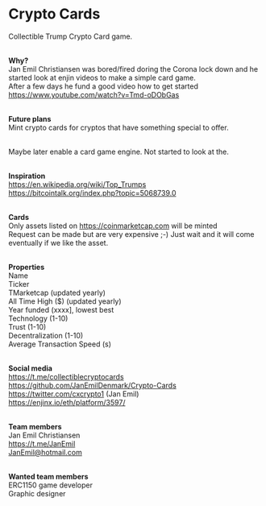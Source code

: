 # Crypto Cards

Collectible Trump Crypto Card game.<br/><br/>

**Why?**<br/>
Jan Emil Christiansen was bored/fired doring the Corona lock down and he started look at enjin videos to make a simple card game.<br/> 
After a few days he fund a good video how to get started https://www.youtube.com/watch?v=Tmd-oDObGas<br/><br/>

**Future plans**<br/>
Mint crypto cards for cryptos that have something special to offer.<br/><br/>

Maybe later enable a card game engine. Not started to look at the.<br/><br/> 

**Inspiration**<br/>
https://en.wikipedia.org/wiki/Top_Trumps<br/>
https://bitcointalk.org/index.php?topic=5068739.0<br/><br/>

**Cards**<br/>
Only assets listed on https://coinmarketcap.com will be minted<br/>
Request can be made but are very expensive ;-) Just wait and it will come eventually if we like the asset.<br/><br/>

**Properties**<br/>
Name<br/>
Ticker<br/>
TMarketcap (updated yearly)<br/>
All Time High ($) (updated yearly)<br/>
Year funded (xxxx], lowest best<br/>
Technology (1-10)<br/>
Trust  (1-10)<br/>
Decentralization  (1-10)<br/>
Average Transaction Speed (s)<br/><br/>

**Social media**<br/>
https://t.me/collectiblecryptocards<br/>
https://github.com/JanEmilDenmark/Crypto-Cards<br/>
https://twitter.com/cxcrypto1 (Jan Emil)<br/>
https://enjinx.io/eth/platform/3597/<br/><br/>

**Team members**<br/>
Jan Emil Christiansen<br/>
https://t.me/JanEmil<br/>
JanEmil@hotmail.com<br/><br/>

**Wanted team members**<br/>
ERC1150 game developer<br/>
Graphic designer<br/>
